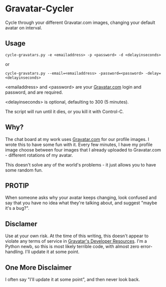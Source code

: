 Gravatar-Cycler
===============

Cycle through your different Gravatar.com images, changing your default avatar on interval.


Usage
-----

    cycle-gravatars.py -e <emailaddress> -p <password> -d <delayinseconds>
    
or

    cycle-gravatars.py --email=<emailaddress> -password=<password> -delay=<delayinseconds>

&lt;emailaddress&gt; and &lt;password&gt; are your [Gravatar.com](http://gravatar.com) login and password, and are required.

&lt;delayinseconds&gt; is optional, defaulting to 300 (5 minutes).

The script will run until it dies, or you kill it with Control-C.


Why?
----

The chat board at my work uses [Gravatar.com](http://gravatar.com) for our profile images. I wrote this to have some fun with it. Every few minutes, I have my profile image choose between four images that I already uploaded to Gravatar.com - different rotations of my avatar.

This doesn't solve any of the world's problems - it just allows you to have some random fun.


PROTIP
------

When someone asks why your avatar keeps changing, look confused and say that you have no idea what they're talking about, and suggest "maybe it's a bug?".


Disclamer
---------

Use at your own risk. At the time of this writing, this doesn't appear to violate any terms of service in [Gravatar's Developer Resources](http://en.gravatar.com/site/implement/). I'm a Python newb, so this is most likely terrible code, with almost zero error-handling. I'll update it at some point.


One More Disclaimer
-------------------

I often say "I'll update it at some point", and then never look back.
